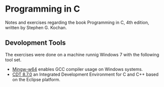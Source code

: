 # Programming in C
Notes and exercises regarding the book Programming in C, 4th edition, written by Stephen G. Kochan.
## Devolopment Tools
The exercises were done on a machine runnig Windows 7 with the following tool set.  
- [Mingw-w64](http://mingw-w64.org/doku.php/start) enables GCC compiler usage on Windows systems.  
- [CDT 8.7.0](https://eclipse.org/cdt/) an Integrated Development Environment for C and C++ based on the Eclipse platform.
